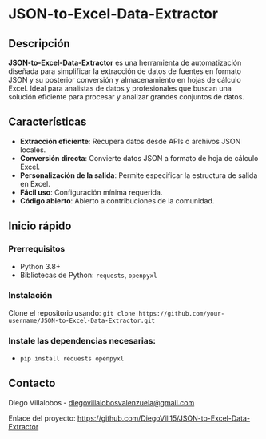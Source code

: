 # JSON-to-Excel-Data-Extractor

## Descripción
**JSON-to-Excel-Data-Extractor** es una herramienta de automatización diseñada para simplificar la extracción de datos de fuentes en formato JSON y su posterior conversión y almacenamiento en hojas de cálculo Excel. Ideal para analistas de datos y profesionales que buscan una solución eficiente para procesar y analizar grandes conjuntos de datos.

## Características
- **Extracción eficiente**: Recupera datos desde APIs o archivos JSON locales.
- **Conversión directa**: Convierte datos JSON a formato de hoja de cálculo Excel.
- **Personalización de la salida**: Permite especificar la estructura de salida en Excel.
- **Fácil uso**: Configuración mínima requerida.
- **Código abierto**: Abierto a contribuciones de la comunidad.

## Inicio rápido
### Prerrequisitos
- Python 3.8+
- Bibliotecas de Python: `requests`, `openpyxl`

### Instalación
Clone el repositorio usando: `git clone https://github.com/your-username/JSON-to-Excel-Data-Extractor.git`

### Instale las dependencias necesarias:
- `pip install requests openpyxl`

## Contacto
Diego Villalobos - diegovillalobosvalenzuela@gmail.com

Enlace del proyecto: https://github.com/DiegoVill15/JSON-to-Excel-Data-Extractor

